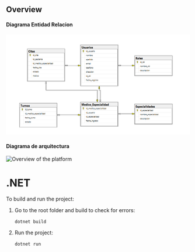 ## Overview

#### Diagrama Entidad Relacion
![Overview of the platform](https://github.com/juanppl/HCI/blob/master/Assets/diagrama-er.png)

#### Diagrama de arquitectura
![Overview of the platform](https://github.com/juanppl/HCI/blob/master/Assets/arqutectura-hci.png)

# .NET 

To build and run the project:

1. Go to the root folder and build to check for errors:

    ```console
    dotnet build
    ```

2. Run the project:

    ```console
    dotnet run
    ```
